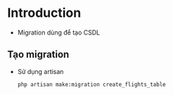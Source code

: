 # Introduction 
- Migration dùng để tạo CSDL 

## Tạo migration 
- Sử dụng artisan 
    ```
    php artisan make:migration create_flights_table
    ```
    
